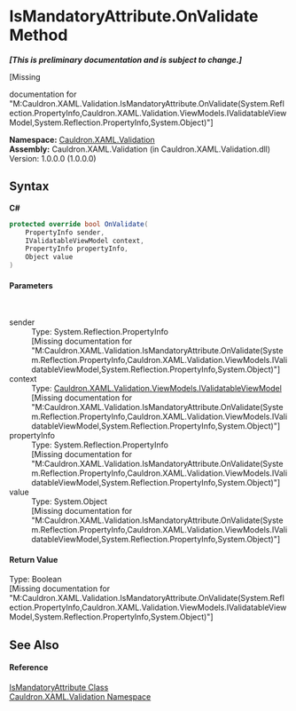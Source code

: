 # IsMandatoryAttribute.OnValidate Method 
 _**\[This is preliminary documentation and is subject to change.\]**_

\[Missing <summary> documentation for "M:Cauldron.XAML.Validation.IsMandatoryAttribute.OnValidate(System.Reflection.PropertyInfo,Cauldron.XAML.Validation.ViewModels.IValidatableViewModel,System.Reflection.PropertyInfo,System.Object)"\]

**Namespace:**&nbsp;<a href="N_Cauldron_XAML_Validation">Cauldron.XAML.Validation</a><br />**Assembly:**&nbsp;Cauldron.XAML.Validation (in Cauldron.XAML.Validation.dll) Version: 1.0.0.0 (1.0.0.0)

## Syntax

**C#**<br />
``` C#
protected override bool OnValidate(
	PropertyInfo sender,
	IValidatableViewModel context,
	PropertyInfo propertyInfo,
	Object value
)
```


#### Parameters
&nbsp;<dl><dt>sender</dt><dd>Type: System.Reflection.PropertyInfo<br />\[Missing <param name="sender"/> documentation for "M:Cauldron.XAML.Validation.IsMandatoryAttribute.OnValidate(System.Reflection.PropertyInfo,Cauldron.XAML.Validation.ViewModels.IValidatableViewModel,System.Reflection.PropertyInfo,System.Object)"\]</dd><dt>context</dt><dd>Type: <a href="T_Cauldron_XAML_Validation_ViewModels_IValidatableViewModel">Cauldron.XAML.Validation.ViewModels.IValidatableViewModel</a><br />\[Missing <param name="context"/> documentation for "M:Cauldron.XAML.Validation.IsMandatoryAttribute.OnValidate(System.Reflection.PropertyInfo,Cauldron.XAML.Validation.ViewModels.IValidatableViewModel,System.Reflection.PropertyInfo,System.Object)"\]</dd><dt>propertyInfo</dt><dd>Type: System.Reflection.PropertyInfo<br />\[Missing <param name="propertyInfo"/> documentation for "M:Cauldron.XAML.Validation.IsMandatoryAttribute.OnValidate(System.Reflection.PropertyInfo,Cauldron.XAML.Validation.ViewModels.IValidatableViewModel,System.Reflection.PropertyInfo,System.Object)"\]</dd><dt>value</dt><dd>Type: System.Object<br />\[Missing <param name="value"/> documentation for "M:Cauldron.XAML.Validation.IsMandatoryAttribute.OnValidate(System.Reflection.PropertyInfo,Cauldron.XAML.Validation.ViewModels.IValidatableViewModel,System.Reflection.PropertyInfo,System.Object)"\]</dd></dl>

#### Return Value
Type: Boolean<br />\[Missing <returns> documentation for "M:Cauldron.XAML.Validation.IsMandatoryAttribute.OnValidate(System.Reflection.PropertyInfo,Cauldron.XAML.Validation.ViewModels.IValidatableViewModel,System.Reflection.PropertyInfo,System.Object)"\]

## See Also


#### Reference
<a href="T_Cauldron_XAML_Validation_IsMandatoryAttribute">IsMandatoryAttribute Class</a><br /><a href="N_Cauldron_XAML_Validation">Cauldron.XAML.Validation Namespace</a><br />